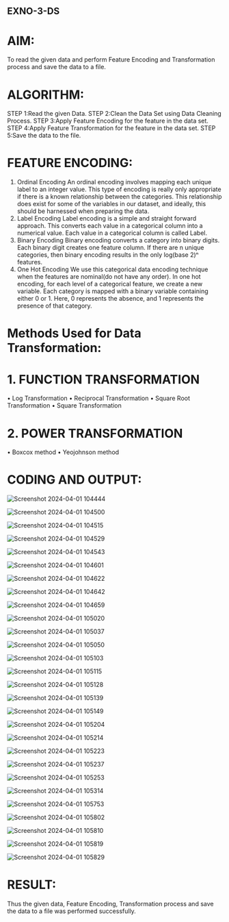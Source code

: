 ## EXNO-3-DS

# AIM:
To read the given data and perform Feature Encoding and Transformation process and save the data to a file.

# ALGORITHM:
STEP 1:Read the given Data.
STEP 2:Clean the Data Set using Data Cleaning Process.
STEP 3:Apply Feature Encoding for the feature in the data set.
STEP 4:Apply Feature Transformation for the feature in the data set.
STEP 5:Save the data to the file.

# FEATURE ENCODING:
1. Ordinal Encoding
An ordinal encoding involves mapping each unique label to an integer value. This type of encoding is really only appropriate if there is a known relationship between the categories. This relationship does exist for some of the variables in our dataset, and ideally, this should be harnessed when preparing the data.
2. Label Encoding
Label encoding is a simple and straight forward approach. This converts each value in a categorical column into a numerical value. Each value in a categorical column is called Label.
3. Binary Encoding
Binary encoding converts a category into binary digits. Each binary digit creates one feature column. If there are n unique categories, then binary encoding results in the only log(base 2)ⁿ features.
4. One Hot Encoding
We use this categorical data encoding technique when the features are nominal(do not have any order). In one hot encoding, for each level of a categorical feature, we create a new variable. Each category is mapped with a binary variable containing either 0 or 1. Here, 0 represents the absence, and 1 represents the presence of that category.

# Methods Used for Data Transformation:
  # 1. FUNCTION TRANSFORMATION
• Log Transformation
• Reciprocal Transformation
• Square Root Transformation
• Square Transformation
  # 2. POWER TRANSFORMATION
• Boxcox method
• Yeojohnson method

# CODING AND OUTPUT:

![Screenshot 2024-04-01 104444](https://github.com/charumathiramesh/EXNO-3-DS/assets/120204455/31e598f5-3715-4c97-bc33-cbd97acf26e1)


![Screenshot 2024-04-01 104500](https://github.com/charumathiramesh/EXNO-3-DS/assets/120204455/876ebede-a33d-43b1-a519-445f4aa50c16)


![Screenshot 2024-04-01 104515](https://github.com/charumathiramesh/EXNO-3-DS/assets/120204455/d65e2903-a187-4419-a2cc-b37156c50a83)


![Screenshot 2024-04-01 104529](https://github.com/charumathiramesh/EXNO-3-DS/assets/120204455/e15c1e94-376d-4198-b240-2ece794e3a82)

![Screenshot 2024-04-01 104543](https://github.com/charumathiramesh/EXNO-3-DS/assets/120204455/b9d460ac-541d-4a79-8e2b-7ba6c06fabe2)

![Screenshot 2024-04-01 104601](https://github.com/charumathiramesh/EXNO-3-DS/assets/120204455/2a836fff-ee0e-4238-8802-417dfead9172)

![Screenshot 2024-04-01 104622](https://github.com/charumathiramesh/EXNO-3-DS/assets/120204455/029e49e1-89fc-486f-b968-811de5093198)



![Screenshot 2024-04-01 104642](https://github.com/charumathiramesh/EXNO-3-DS/assets/120204455/8ebf9d01-94de-4f50-8fd9-dceef55cad6a)


![Screenshot 2024-04-01 104659](https://github.com/charumathiramesh/EXNO-3-DS/assets/120204455/47d0e76f-c82f-4eed-8656-c212df879bbb)


![Screenshot 2024-04-01 105020](https://github.com/charumathiramesh/EXNO-3-DS/assets/120204455/4694452d-9be4-433c-b700-698064e25c63)


![Screenshot 2024-04-01 105037](https://github.com/charumathiramesh/EXNO-3-DS/assets/120204455/e364e630-15cd-4d29-9dea-3ef493616008)

![Screenshot 2024-04-01 105050](https://github.com/charumathiramesh/EXNO-3-DS/assets/120204455/8c647a3c-d1d5-4722-be40-41a4fb7f6724)

![Screenshot 2024-04-01 105103](https://github.com/charumathiramesh/EXNO-3-DS/assets/120204455/eddeb706-44f1-4b83-84a9-8dad4f682f91)



![Screenshot 2024-04-01 105115](https://github.com/charumathiramesh/EXNO-3-DS/assets/120204455/bb92d82c-60e3-4b04-90b0-f771a7d349ae)


![Screenshot 2024-04-01 105128](https://github.com/charumathiramesh/EXNO-3-DS/assets/120204455/7147065a-2021-4d5b-a2c3-782d841fe297)


![Screenshot 2024-04-01 105139](https://github.com/charumathiramesh/EXNO-3-DS/assets/120204455/63bb1387-951b-4c3c-bbeb-09ae1e02d6e9)



![Screenshot 2024-04-01 105149](https://github.com/charumathiramesh/EXNO-3-DS/assets/120204455/999e15ed-593f-49d5-bb96-2ec74e4f94f8)



![Screenshot 2024-04-01 105204](https://github.com/charumathiramesh/EXNO-3-DS/assets/120204455/db0008d0-4082-4bbc-b4f5-e675d5dd3a39)

![Screenshot 2024-04-01 105214](https://github.com/charumathiramesh/EXNO-3-DS/assets/120204455/37a41fa4-ff1c-40df-8c92-9707fd1a6eed)


![Screenshot 2024-04-01 105223](https://github.com/charumathiramesh/EXNO-3-DS/assets/120204455/e2fc5642-394a-4003-b803-05fa7339f0fe)


![Screenshot 2024-04-01 105237](https://github.com/charumathiramesh/EXNO-3-DS/assets/120204455/e5c40ad5-324d-496f-ab36-71eb68aec4a5)

![Screenshot 2024-04-01 105253](https://github.com/charumathiramesh/EXNO-3-DS/assets/120204455/9ce17163-e79e-42f3-bd6a-67a8ab1205b7)

![Screenshot 2024-04-01 105314](https://github.com/charumathiramesh/EXNO-3-DS/assets/120204455/2c1c02f1-6a43-4d62-a29d-d9c6485b5c35)


![Screenshot 2024-04-01 105753](https://github.com/charumathiramesh/EXNO-3-DS/assets/120204455/12e3faf9-c09b-41e3-91f4-18149311308b)

![Screenshot 2024-04-01 105802](https://github.com/charumathiramesh/EXNO-3-DS/assets/120204455/0a936de5-53bd-4c87-b331-8b13f8b11437)


![Screenshot 2024-04-01 105810](https://github.com/charumathiramesh/EXNO-3-DS/assets/120204455/d5430353-2ed9-4de9-a062-fa54c05306f8)

![Screenshot 2024-04-01 105819](https://github.com/charumathiramesh/EXNO-3-DS/assets/120204455/82abe91a-04f9-4346-88b4-6bf533831dd6)


![Screenshot 2024-04-01 105829](https://github.com/charumathiramesh/EXNO-3-DS/assets/120204455/84a59780-9ab1-4e28-a1ab-64ad1d802521)




# RESULT:
Thus the given data, Feature Encoding, Transformation process and save the data to a file was performed successfully.

       
